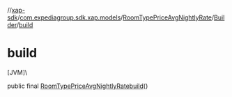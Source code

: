 //[xap-sdk](../../../../index.md)/[com.expediagroup.sdk.xap.models](../../index.md)/[RoomTypePriceAvgNightlyRate](../index.md)/[Builder](index.md)/[build](build.md)

# build

[JVM]\

public final [RoomTypePriceAvgNightlyRate](../index.md)[build](build.md)()
